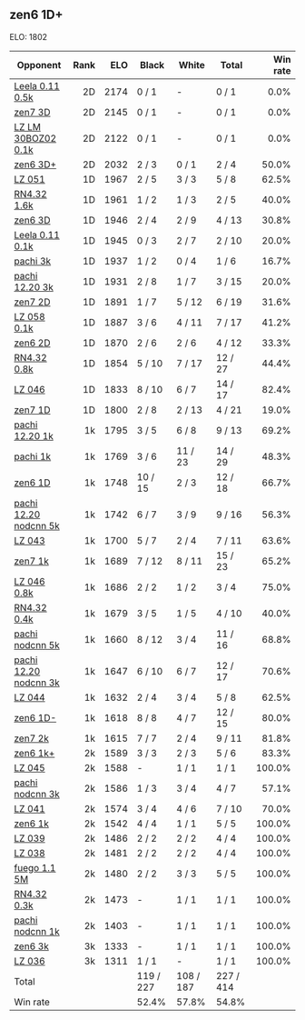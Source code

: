 ## zen6 1D+ ##

ELO: 1802

Opponent | Rank | ELO | Black | White | Total | Win rate
---------|-----:|----:|-------|-------|-------|-------:
[Leela 0.11 0.5k](Leela%200.11%200.5k.md) | 2D | 2174 | 0 / 1 | - | 0 / 1 | 0.0%
[zen7 3D](zen7%203D.md) | 2D | 2145 | 0 / 1 | - | 0 / 1 | 0.0%
[LZ LM 30BOZ02 0.1k](LZ%20LM%2030BOZ02%200.1k.md) | 2D | 2122 | 0 / 1 | - | 0 / 1 | 0.0%
[zen6 3D+](zen6%203D+.md) | 2D | 2032 | 2 / 3 | 0 / 1 | 2 / 4 | 50.0%
[LZ 051](LZ%20051.md) | 1D | 1967 | 2 / 5 | 3 / 3 | 5 / 8 | 62.5%
[RN4.32 1.6k](RN4.32%201.6k.md) | 1D | 1961 | 1 / 2 | 1 / 3 | 2 / 5 | 40.0%
[zen6 3D](zen6%203D.md) | 1D | 1946 | 2 / 4 | 2 / 9 | 4 / 13 | 30.8%
[Leela 0.11 0.1k](Leela%200.11%200.1k.md) | 1D | 1945 | 0 / 3 | 2 / 7 | 2 / 10 | 20.0%
[pachi 3k](pachi%203k.md) | 1D | 1937 | 1 / 2 | 0 / 4 | 1 / 6 | 16.7%
[pachi 12.20 3k](pachi%2012.20%203k.md) | 1D | 1931 | 2 / 8 | 1 / 7 | 3 / 15 | 20.0%
[zen7 2D](zen7%202D.md) | 1D | 1891 | 1 / 7 | 5 / 12 | 6 / 19 | 31.6%
[LZ 058 0.1k](LZ%20058%200.1k.md) | 1D | 1887 | 3 / 6 | 4 / 11 | 7 / 17 | 41.2%
[zen6 2D](zen6%202D.md) | 1D | 1870 | 2 / 6 | 2 / 6 | 4 / 12 | 33.3%
[RN4.32 0.8k](RN4.32%200.8k.md) | 1D | 1854 | 5 / 10 | 7 / 17 | 12 / 27 | 44.4%
[LZ 046](LZ%20046.md) | 1D | 1833 | 8 / 10 | 6 / 7 | 14 / 17 | 82.4%
[zen7 1D](zen7%201D.md) | 1D | 1800 | 2 / 8 | 2 / 13 | 4 / 21 | 19.0%
[pachi 12.20 1k](pachi%2012.20%201k.md) | 1k | 1795 | 3 / 5 | 6 / 8 | 9 / 13 | 69.2%
[pachi 1k](pachi%201k.md) | 1k | 1769 | 3 / 6 | 11 / 23 | 14 / 29 | 48.3%
[zen6 1D](zen6%201D.md) | 1k | 1748 | 10 / 15 | 2 / 3 | 12 / 18 | 66.7%
[pachi 12.20 nodcnn 5k](pachi%2012.20%20nodcnn%205k.md) | 1k | 1742 | 6 / 7 | 3 / 9 | 9 / 16 | 56.3%
[LZ 043](LZ%20043.md) | 1k | 1700 | 5 / 7 | 2 / 4 | 7 / 11 | 63.6%
[zen7 1k](zen7%201k.md) | 1k | 1689 | 7 / 12 | 8 / 11 | 15 / 23 | 65.2%
[LZ 046 0.8k](LZ%20046%200.8k.md) | 1k | 1686 | 2 / 2 | 1 / 2 | 3 / 4 | 75.0%
[RN4.32 0.4k](RN4.32%200.4k.md) | 1k | 1679 | 3 / 5 | 1 / 5 | 4 / 10 | 40.0%
[pachi nodcnn 5k](pachi%20nodcnn%205k.md) | 1k | 1660 | 8 / 12 | 3 / 4 | 11 / 16 | 68.8%
[pachi 12.20 nodcnn 3k](pachi%2012.20%20nodcnn%203k.md) | 1k | 1647 | 6 / 10 | 6 / 7 | 12 / 17 | 70.6%
[LZ 044](LZ%20044.md) | 1k | 1632 | 2 / 4 | 3 / 4 | 5 / 8 | 62.5%
[zen6 1D-](zen6%201D-.md) | 1k | 1618 | 8 / 8 | 4 / 7 | 12 / 15 | 80.0%
[zen7 2k](zen7%202k.md) | 1k | 1615 | 7 / 7 | 2 / 4 | 9 / 11 | 81.8%
[zen6 1k+](zen6%201k+.md) | 2k | 1589 | 3 / 3 | 2 / 3 | 5 / 6 | 83.3%
[LZ 045](LZ%20045.md) | 2k | 1588 | - | 1 / 1 | 1 / 1 | 100.0%
[pachi nodcnn 3k](pachi%20nodcnn%203k.md) | 2k | 1586 | 1 / 3 | 3 / 4 | 4 / 7 | 57.1%
[LZ 041](LZ%20041.md) | 2k | 1574 | 3 / 4 | 4 / 6 | 7 / 10 | 70.0%
[zen6 1k](zen6%201k.md) | 2k | 1542 | 4 / 4 | 1 / 1 | 5 / 5 | 100.0%
[LZ 039](LZ%20039.md) | 2k | 1486 | 2 / 2 | 2 / 2 | 4 / 4 | 100.0%
[LZ 038](LZ%20038.md) | 2k | 1481 | 2 / 2 | 2 / 2 | 4 / 4 | 100.0%
[fuego 1.1 5M](fuego%201.1%205M.md) | 2k | 1480 | 2 / 2 | 3 / 3 | 5 / 5 | 100.0%
[RN4.32 0.3k](RN4.32%200.3k.md) | 2k | 1473 | - | 1 / 1 | 1 / 1 | 100.0%
[pachi nodcnn 1k](pachi%20nodcnn%201k.md) | 2k | 1403 | - | 1 / 1 | 1 / 1 | 100.0%
[zen6 3k](zen6%203k.md) | 3k | 1333 | - | 1 / 1 | 1 / 1 | 100.0%
[LZ 036](LZ%20036.md) | 3k | 1311 | 1 / 1 | - | 1 / 1 | 100.0%
Total | | | 119 / 227 | 108 / 187 | 227 / 414 | 
Win rate| | | 52.4% | 57.8% | 54.8% | 
